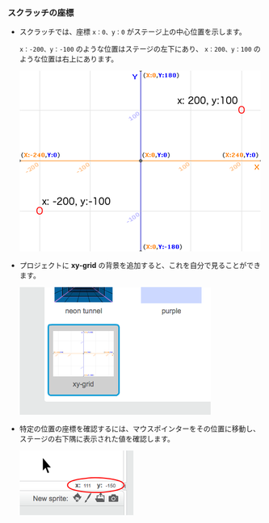 ### スクラッチの座標

+ スクラッチでは、座標 `x：0、y：0` がステージ上の中心位置を示します。
    
    `x：-200、y：-100` のような位置はステージの左下にあり、 `x：200、y：100` のような位置は右上にあります。
    
    ![ステージの座標](images/coordinates-stage.png)

+ プロジェクトに **xy-grid** の背景を追加すると、これを自分で見ることができます。
    
    ![ステージの座標](images/coordinates-backdrop.png)

+ 特定の位置の座標を確認するには、マウスポインターをその位置に移動し、ステージの右下隅に表示された値を確認します。
    
    ![座標値](images/coordinates-xy-example.png)